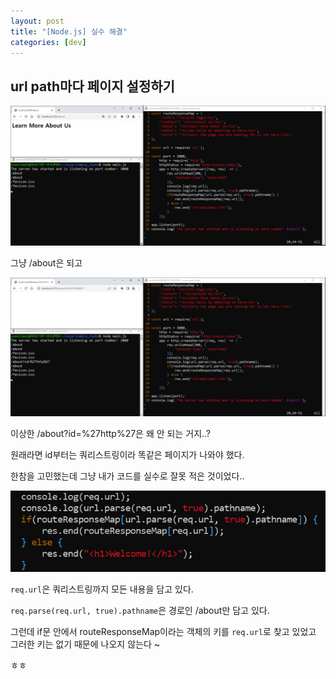 ```yaml
---
layout: post
title: "[Node.js] 실수 해결"
categories: [dev]
---
```


## url path마다 페이지 설정하기

<img src='../attachment/230514/Capture.PNG'>

그냥 /about은 되고

<img src='../attachment/230514/Capture2.PNG'>

이상한 /about?id=%27http%27은 왜 안 되는 거지..?

원래라면 id부터는 쿼리스트링이라 똑같은 페이지가 나와야 했다.

한참을 고민했는데 그냥 내가 코드를 실수로 잘못 적은 것이었다..

<img src='../attachment/230514/Capture3.png'>

`req.url`은 쿼리스트링까지 모든 내용을 담고 있다.

`req.parse(req.url, true).pathname`은 경로인 /about만 담고 있다.

그런데 if문 안에서 routeResponseMap이라는 객체의 키를 `req.url`로 찾고 있었고 그러한 키는 없기 때문에 나오지 않는다 ~

ㅎㅎ